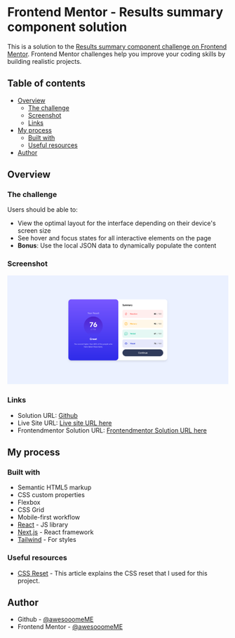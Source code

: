 # Frontend Mentor - Results summary component solution

This is a solution to the [Results summary component challenge on Frontend Mentor](https://www.frontendmentor.io/challenges/results-summary-component-CE_K6s0maV). Frontend Mentor challenges help you improve your coding skills by building realistic projects. 

## Table of contents

- [Overview](#overview)
  - [The challenge](#the-challenge)
  - [Screenshot](#screenshot)
  - [Links](#links)
- [My process](#my-process)
  - [Built with](#built-with)
  - [Useful resources](#useful-resources)
- [Author](#author)

## Overview

### The challenge

Users should be able to:

- View the optimal layout for the interface depending on their device's screen size
- See hover and focus states for all interactive elements on the page
- **Bonus**: Use the local JSON data to dynamically populate the content

### Screenshot
![Screenshot](screenshot.png)

### Links

- Solution URL: [Github](https://github.com/awesooomeME/results_summary)
- Live Site URL: [Live site URL here](https://results-summary-kohl.vercel.app/)
- Frontendmentor Solution URL: [Frontendmentor Solution URL here](https://www.frontendmentor.io/solutions/results-summary-with-nextjs-kTcEr1OaD-)

## My process

### Built with

- Semantic HTML5 markup
- CSS custom properties
- Flexbox
- CSS Grid
- Mobile-first workflow
- [React](https://reactjs.org/) - JS library
- [Next.js](https://nextjs.org/) - React framework
- [Tailwind](https://tailwindcss.com/) - For styles

### Useful resources

- [CSS Reset](https://www.joshwcomeau.com/css/custom-css-reset/) - This article explains the CSS reset that I used for this project.

## Author

- Github - [@awesooomeME](https://github.com/awesooomeME)
- Frontend Mentor - [@awesooomeME](https://www.frontendmentor.io/profile/awesooomeME)
